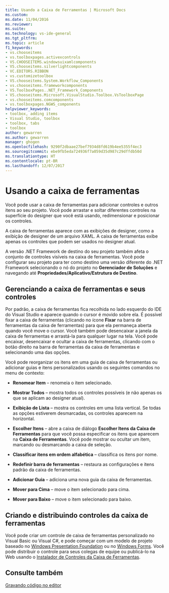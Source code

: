 ```yaml
---
title: Usando a Caixa de Ferramentas | Microsoft Docs
ms.custom: 
ms.date: 11/04/2016
ms.reviewer: 
ms.suite: 
ms.technology: vs-ide-general
ms.tgt_pltfrm: 
ms.topic: article
f1_keywords:
- vs.chooseitems
- vs.toolboxpages.activexcontrols
- VS.CHOOSEITEMS.windowsuixamlcomponents
- VS.chooseitems.silverlightcomponents
- VC.EDITORS.RIBBON
- vs.customizetoolbox
- VS.chooseitems.System.Workflow_Components
- vs.chooseitems.frameworkcomponents
- VS.ToolboxPages..NET_Framework_Components
- VS.chooseitems.Microsoft.VisualStudio.Toolbox.VsToolboxPage
- vs.chooseitems.comcomponents
- vs.toolboxpages.NGWS_components
helpviewer_keywords:
- toolbox, adding items
- Visual Studio, toolbox
- toolbox, tabs
- toolbox
author: gewarren
ms.author: gewarren
manager: ghogen
ms.openlocfilehash: 9290f2dbaae27bef7934d8fd619b4ee5355f4ec3
ms.sourcegitcommit: ebe9fb5eda724936f7a059d35d987c29dffdb50d
ms.translationtype: HT
ms.contentlocale: pt-BR
ms.lasthandoff: 12/07/2017
---
```

# <a name="using-the-toolbox"></a>Usando a caixa de ferramentas

Você pode usar a caixa de ferramentas para adicionar controles e outros itens ao seu projeto. Você pode arrastar e soltar diferentes controles na superfície do designer que você está usando, redimensionar e posicionar os controles.

A caixa de ferramentas aparece com as exibições de designer, como a exibição de designer de um arquivo XAML. A caixa de ferramentas exibe apenas os controles que podem ser usados ​​no designer atual.

A versão .NET Framework de destino do seu projeto também afeta o conjunto de controles visíveis na caixa de ferramentas. Você pode configurar seu projeto para ter como destino uma versão diferente do .NET Framework selecionando o nó do projeto no **Gerenciador de Soluções** e navegando até **Propriedades/Aplicativo/Estrutura de Destino**.

## <a name="managing-the-toolbox-and-its-controls"></a>Gerenciando a caixa de ferramentas e seus controles

Por padrão, a caixa de ferramentas fica recolhida no lado esquerdo do IDE do Visual Studio e aparece quando o cursor é movido sobre ela. É possível fixar a caixa de ferramentas (clicando no ícone **Fixar** na barra de ferramentas da caixa de ferramentas) para que ela permaneça aberta quando você move o cursor. Você também pode desencaixar a janela da caixa de ferramentas e arrastá-la para qualquer lugar na tela. Você pode encaixar, desencaixar e ocultar a caixa de ferramentas, clicando com o botão direito na barra de ferramentas da caixa de ferramentas e selecionando uma das opções.

Você pode reorganizar os itens em uma guia de caixa de ferramentas ou adicionar guias e itens personalizados usando os seguintes comandos no menu de contexto:

-   **Renomear Item** – renomeia o item selecionado.  
  
-   **Mostrar Todos** – mostra todos os controles possíveis (e não apenas os que se aplicam ao designer atual).  
  
-   **Exibição de Lista** – mostra os controles em uma lista vertical. Se todas as opções estiverem desmarcadas, os controles aparecem na horizontal.  
  
-   **Escolher Itens** – abre a caixa de diálogo **Escolher Itens da Caixa de Ferramentas** para que você possa especificar os itens que aparecem na **Caixa de Ferramentas**. Você pode mostrar ou ocultar um item, marcando ou desmarcando a caixa de seleção.  
  
-   **Classificar itens em ordem alfabética** – classifica os itens por nome.  
  
-   **Redefinir barra de ferramentas** – restaura as configurações e itens padrão da caixa de ferramentas.  
  
-   **Adicionar Guia** – adiciona uma nova guia da caixa de ferramentas.  
  
-   **Mover para Cima** – move o item selecionado para cima.  
  
-   **Mover para Baixo** – move o item selecionado para baixo.  

## <a name="creating-and-distributing-custom-toolbox-controls"></a>Criando e distribuindo controles da caixa de ferramentas

Você pode criar um controle de caixa de ferramentas personalizado no Visual Basic ou Visual C#, e pode começar com um modelo de projeto baseado no [Windows Presentation Foundation](../extensibility/creating-a-wpf-toolbox-control.md) ou no [Windows Forms](../extensibility/creating-a-windows-forms-toolbox-control.md). Você pode distribuir o controle para seus colegas de equipe ou publicá-lo na Web usando o [Instalador de Controles da Caixa de Ferramentas](http://download.microsoft.com/download/8/3/6/836657BD-9CCB-4ED4-B9D2-FB769473B284/TCI_whitepaper.docx).

## <a name="see-also"></a>Consulte também

[Gravando código no editor](../ide/writing-code-in-the-code-and-text-editor.md)